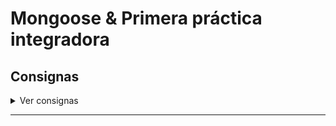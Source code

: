 # Mongoose & Primera práctica integradora

## Consignas

<details>
  <summary>Ver consignas</summary>

### Configuración del Servidor

- [✅] Agregar el modelo de persistencia de Mongo y mongoose a tu proyecto.

- [✅] Crear una base de datos llamada “ecommerce” dentro de tu Atlas, crear sus colecciones “carts”, “messages”, “products” y sus respectivos schemas.

- [✅] Separar los Managers de fileSystem de los managers de MongoDb en una sola carpeta “dao”. Dentro de dao, agregar también una carpeta “models” donde vivirán los esquemas de MongoDB. La estructura deberá ser igual a la vista en esta clase

-[✅] Contener todos los Managers (FileSystem y DB) en una carpeta llamada “Dao”

-[✅] Reajustar los servicios con el fin de que puedan funcionar con Mongoose en lugar de FileSystem

-[✅] NO ELIMINAR FileSystem de tu proyecto.

-[] Implementar una vista nueva en handlebars llamada chat.handlebars, la cual permita implementar un chat como el visto en clase. Los mensajes deberán guardarse en una colección “messages” en mongo (no es necesario implementarlo en FileSystem). El formato es:  {user:correoDelUsuario, message: mensaje del usuario}

-[✅] Corroborar la integridad del proyecto para que todo funcione como lo ha hecho hasta ahora.
</details>

---
